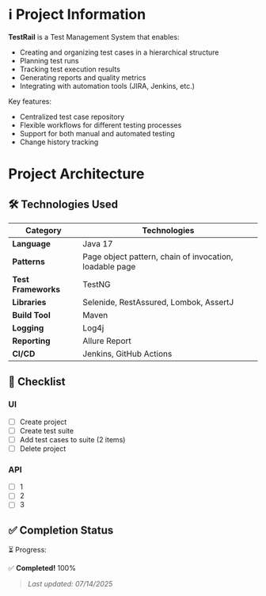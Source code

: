 # ℹ️ Project Information

**TestRail** is a Test Management System that enables:

- Creating and organizing test cases in a hierarchical structure
- Planning test runs
- Tracking test execution results
- Generating reports and quality metrics
- Integrating with automation tools (JIRA, Jenkins, etc.)

Key features:

- Centralized test case repository
- Flexible workflows for different testing processes
- Support for both manual and automated testing
- Change history tracking

# Project Architecture

## 🛠️ Technologies Used

| Category           | Technologies                                           |
|--------------------|-------------------------------------------------------|
| **Language**       | Java 17                                               |
| **Patterns**       | Page object pattern, chain of invocation, loadable page |
| **Test Frameworks**| TestNG                                                |
| **Libraries**      | Selenide, RestAssured, Lombok, AssertJ                |
| **Build Tool**     | Maven                                                 |
| **Logging**        | Log4j                                                 |
| **Reporting**      | Allure Report                                         |
| **CI/CD**          | Jenkins, GitHub Actions                               |

## 🚀 Checklist

### UI

- [ ] Create project
- [ ] Create test suite
- [ ] Add test cases to suite (2 items)
- [ ] Delete project

### API

- [ ] 1
- [ ] 2
- [ ] 3

## ✅ Completion Status

⏳ Progress:

✅ **Completed!** 100%


> *Last updated: 07/14/2025*  